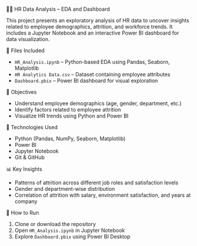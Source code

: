 👩‍💼 HR Data Analysis – EDA and Dashboard

This project presents an exploratory analysis of HR data to uncover insights related to employee demographics, attrition, and workforce trends. It includes a Jupyter Notebook and an interactive Power BI dashboard for data visualization.

📁 Files Included

- `HR_Analysis.ipynb` – Python-based EDA using Pandas, Seaborn, Matplotlib
- `HR Analytics Data.csv` – Dataset containing employee attributes
- `Dashboard.pbix` – Power BI dashboard for visual exploration

🎯 Objectives

- Understand employee demographics (age, gender, department, etc.)
- Identify factors related to employee attrition
- Visualize HR trends using Python and Power BI

🧰 Technologies Used

- Python (Pandas, NumPy, Seaborn, Matplotlib)
- Power BI
- Jupyter Notebook
- Git & GitHub

📊 Key Insights

- Patterns of attrition across different job roles and satisfaction levels
- Gender and department-wise distribution
- Correlation of attrition with salary, environment satisfaction, and years at company

🚀 How to Run

1. Clone or download the repository
2. Open `HR_Analysis.ipynb` in Jupyter Notebook
3. Explore `Dashboard.pbix` using Power BI Desktop

